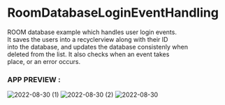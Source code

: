 # RoomDatabaseLoginEventHandling

<p>ROOM database example which handles user login events.<br>
It saves the users into a recyclerview along with their ID<br>
into the database, and updates the database consistenly when<br>
deleted from the list. It also checks when an event takes<br>
place, or an error occurs.</p>

### APP PREVIEW :
![2022-08-30 (1)](https://user-images.githubusercontent.com/105057858/187431212-dce617f4-0006-4486-bb9c-f754dde729d5.png)
![2022-08-30 (2)](https://user-images.githubusercontent.com/105057858/187431216-c58dec9b-5a77-47b6-b887-fc657b1c3a53.png)
![2022-08-30](https://user-images.githubusercontent.com/105057858/187431217-9f235b7d-233c-4cbd-8549-7ce31dad326d.png)
